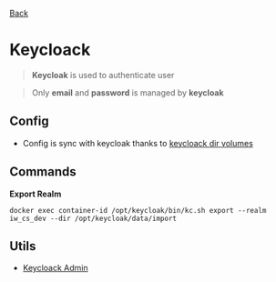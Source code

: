 [Back](../readme.md)

# Keycloack
> **Keycloak** is used to authenticate user

> Only **email** and **password** is managed by **keycloak**

## Config
- Config is sync with keycloak thanks to [keycloack dir volumes](../keycloak)

## Commands
**Export Realm**
```shell
docker exec container-id /opt/keycloak/bin/kc.sh export --realm iw_cs_dev --dir /opt/keycloak/data/import
```

## Utils
- [Keycloack Admin](http://localhost:8081/admin/master/console/#/iw_cs_dev)
